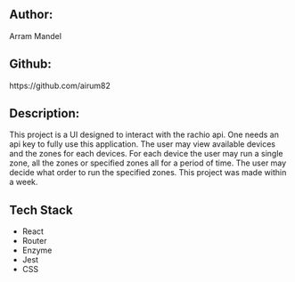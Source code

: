 <h2>Author:</h2> Arram Mandel

<h2>Github:</h2> https://github.com/airum82

<h2>Description:</h2>

This project is a UI designed to interact with the rachio api. One needs an api key to fully use this application. The user may view available devices and the zones for each devices. For each device the user may run a single zone, all the zones or specified zones all for a period of time. The user may decide what order to run the specified zones. This project was made within a week.

<h2>Tech Stack</h2>
<ul>
  <li>React</li>
  <li>Router</li>
  <li>Enzyme</li>
  <li>Jest</li>
  <li>CSS</li>
</ul>

